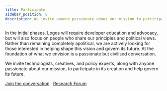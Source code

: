 ```yaml
---
title: Participate
sidebar_position: 8
description: We invite anyone passionate about our mission to participate in the creation of the Logos Network State.
---
```


In the initial phases, Logos will require developer education and advocacy, but will also focus on people who share our principles and political views. Rather than remaining completely apolitical, we are actively looking for those interested in helping shape this vision and govern its future. At the foundation of what we envision is a passionate but civilised conversation.

We invite technologists, creatives, and policy experts, along with anyone passionate about our mission, to participate in its creation and help govern its future. 


[Join the conversation](https://forum.logos.co/) &nbsp; [Research Forum](https://forum.vac.dev/)